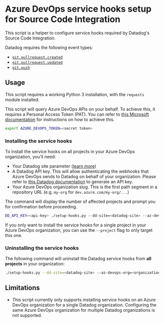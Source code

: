 # Azure DevOps service hooks setup for Source Code Integration

This script is a helper to configure service hooks required by Datadog's Source Code Integration.

Datadog requires the following event types:
- [`git.pullrequest.created`](https://learn.microsoft.com/en-us/azure/devops/service-hooks/events?view=azure-devops#git.pullrequest.created)
- [`git.pullrequest.updated`](https://learn.microsoft.com/en-us/azure/devops/service-hooks/events?view=azure-devops#git.pullrequest.updated)
- [`git.push`](https://learn.microsoft.com/en-us/azure/devops/service-hooks/events?view=azure-devops#git.push)

## Usage

This script requires a working Python 3 installation, with the `requests` module installed.

This script will query Azure DevOps APIs on your behalf. To achieve this, it requires a Personal Access Token (PAT). You can refer to [this Microsoft documentation](https://learn.microsoft.com/en-us/azure/devops/organizations/accounts/use-personal-access-tokens-to-authenticate?view=azure-devops&tabs=Windows#create-a-pat) for instructions on how to achieve this.

```sh
export AZURE_DEVOPS_TOKEN=<secret token>
```

### Installing the service hooks

To install the service hooks on all projects in your Azure DevOps organization, you'll need:
- Your Datadog site parameter ([learn more](https://docs.datadoghq.com/getting_started/site/#access-the-datadog-site))
- A Datadog API key. This will allow authenticating the webhooks that Azure DevOps sends to Datadog on behalf of your organization. Please refer to [this Datadog documentation](https://docs.datadoghq.com/account_management/api-app-keys/) to generate an API key.
- Your Azure DevOps organization slug. This is the first path segment in a repository URL (e.g. `my-org` for `dev.azure.com/my-org/...`)

The command will display the number of affected projects and prompt you for confirmation before proceeding.

```sh
DD_API_KEY=<api-key> ./setup-hooks.py --dd-site=<datadog-site> --az-devops-org=<organization-slug>
```

If you only want to install the service hooks for a single project in your Azure DevOps organization, you can use the `--project` flag to only target this one.

### Uninstalling the service hooks

The following command will uninstall the Datadog service hooks from **all projects** in your organization:

```sh
./setup-hooks.py --dd-site=<datadog-site> --az-devops-org=<organization-slug> --uninstall
```

## Limitations

- This script currently only supports installing service hooks on an Azure DevOps organization for a single Datadog organization. Configuring the same Azure DevOps organization for multiple Datadog organizations is not supported.

